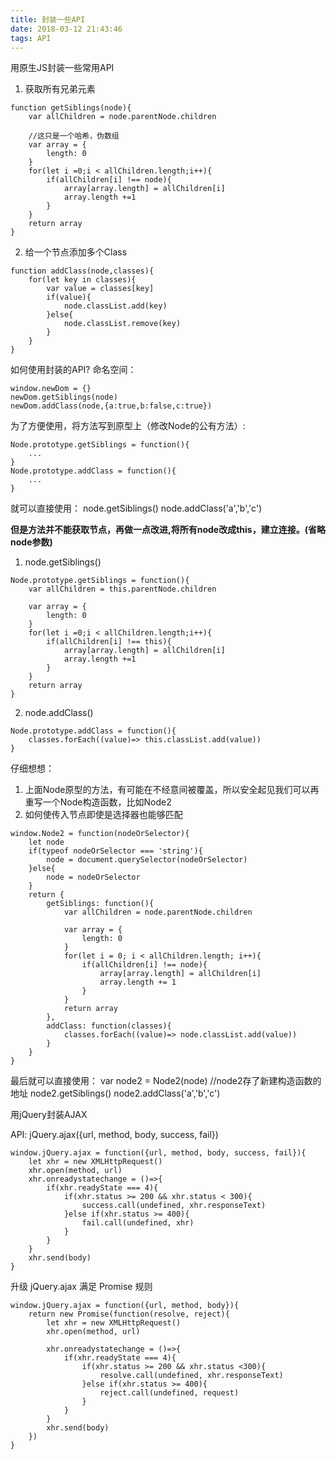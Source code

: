 ```yaml
---
title: 封装一些API
date: 2018-03-12 21:43:46
tags: API
---
```


用原生JS封装一些常用API

1. 获取所有兄弟元素
```
function getSiblings(node){
    var allChildren = node.parentNode.children

    //这只是一个哈希，伪数组
    var array = {
        length: 0
    }
    for(let i =0;i < allChildren.length;i++){
        if(allChildren[i] !== node){
            array[array.length] = allChildren[i]
            array.length +=1
        }
    }
    return array
}
```

2. 给一个节点添加多个Class
```
function addClass(node,classes){
    for(let key in classes){
        var value = classes[key]
        if(value){
            node.classList.add(key)
        }else{
            node.classList.remove(key)
        }
    }
}
```
<!-- more -->
如何使用封装的API?
命名空间：
```
window.newDom = {}
newDom.getSiblings(node)
newDom.addClass(node,{a:true,b:false,c:true})
```
为了方便使用，将方法写到原型上（修改Node的公有方法）:
```
Node.prototype.getSiblings = function(){
    ...
}
Node.prototype.addClass = function(){
    ...
}
```
就可以直接使用：
node.getSiblings()
node.addClass('a','b','c')

**但是方法并不能获取节点，再做一点改进,将所有node改成this，建立连接。(省略node参数)**
1. node.getSiblings()
```
Node.prototype.getSiblings = function(){
    var allChildren = this.parentNode.children

    var array = {
        length: 0
    }
    for(let i =0;i < allChildren.length;i++){
        if(allChildren[i] !== this){
            array[array.length] = allChildren[i]
            array.length +=1
        }
    }
    return array
}
```
2. node.addClass()
```
Node.prototype.addClass = function(){
    classes.forEach((value)=> this.classList.add(value))
}
```

仔细想想：
1. 上面Node原型的方法，有可能在不经意间被覆盖，所以安全起见我们可以再重写一个Node构造函数，比如Node2
2. 如何使传入节点即使是选择器也能够匹配
``` 
window.Node2 = function(nodeOrSelector){
    let node
    if(typeof nodeOrSelector === 'string'){
        node = document.querySelector(nodeOrSelector)
    }else{
        node = nodeOrSelector
    }
    return {
        getSiblings: function(){
            var allChildren = node.parentNode.children

            var array = {
                length: 0
            }
            for(let i = 0; i < allChildren.length; i++){
                if(allChildren[i] !== node){
                    array[array.length] = allChildren[i]
                    array.length += 1
                }
            }
            return array
        },
        addClass: function(classes){
            classes.forEach((value)=> node.classList.add(value))
        }
    }
}
```
最后就可以直接使用：
var node2 = Node2(node) //node2存了新建构造函数的地址
node2.getSiblings()
node2.addClass('a','b','c')

用jQuery封装AJAX

API: jQuery.ajax({url, method, body, success, fail})
```
window.jQuery.ajax = function({url, method, body, success, fail}){
    let xhr = new XMLHttpRequest()
    xhr.open(method, url)
    xhr.onreadystatechange = ()=>{
        if(xhr.readyState === 4){
            if(xhr.status >= 200 && xhr.status < 300){
                success.call(undefined, xhr.responseText)
            }else if(xhr.status >= 400){
                fail.call(undefined, xhr)
            }
        }
    }
    xhr.send(body)
}
```
升级 jQuery.ajax 满足 Promise 规则
```
window.jQuery.ajax = function({url, method, body}){
    return new Promise(function(resolve, reject){
        let xhr = new XMLHttpRequest()
        xhr.open(method, url)
        
        xhr.onreadystatechange = ()=>{
            if(xhr.readyState === 4){
                if(xhr.status >= 200 && xhr.status <300){
                    resolve.call(undefined, xhr.responseText)
                }else if(xhr.status >= 400){
                    reject.call(undefined, request)
                }
            }
        }
        xhr.send(body)
    })
}
```
